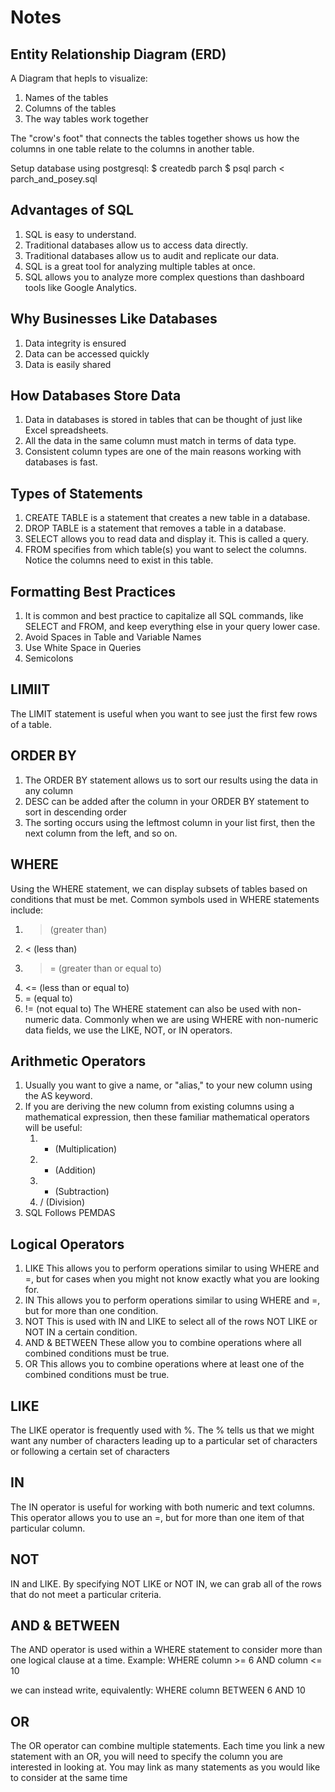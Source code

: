 # Notes
## Entity Relationship Diagram (ERD)
A Diagram that hepls to visualize:
1. Names of the tables
2. Columns of the tables
3. The way tables work together

The "crow's foot" that connects the tables together shows us how the columns in one table relate to the columns in another table.

Setup database using postgresql:
$ createdb parch
$ psql parch < parch_and_posey.sql

## Advantages of SQL
1. SQL is easy to understand.
2. Traditional databases allow us to access data directly.
3. Traditional databases allow us to audit and replicate our data.
3. SQL is a great tool for analyzing multiple tables at once.
4. SQL allows you to analyze more complex questions than dashboard tools like Google Analytics.

## Why Businesses Like Databases
1. Data integrity is ensured 
2. Data can be accessed quickly 
3. Data is easily shared

## How Databases Store Data
1. Data in databases is stored in tables that can be thought of just like Excel spreadsheets.
2. All the data in the same column must match in terms of data type.
3. Consistent column types are one of the main reasons working with databases is fast.

## Types of Statements
1. CREATE TABLE is a statement that creates a new table in a database.
2. DROP TABLE is a statement that removes a table in a database.
3. SELECT allows you to read data and display it. This is called a query.
4. FROM specifies from which table(s) you want to select the columns. Notice the columns need to exist in this table.

## Formatting Best Practices
1. It is common and best practice to capitalize all SQL commands, like SELECT and FROM, and keep everything else in your query lower case.
2. Avoid Spaces in Table and Variable Names
3. Use White Space in Queries
4. Semicolons

## LIMIIT
The LIMIT statement is useful when you want to see just the first few rows of a table.
## ORDER BY
1. The ORDER BY statement allows us to sort our results using the data in any column
2. DESC can be added after the column in your ORDER BY statement to sort in descending order
3. The sorting occurs using the leftmost column in your list first, then the next column from the left, and so on.
## WHERE
Using the WHERE statement, we can display subsets of tables based on conditions that must be met.
Common symbols used in WHERE statements include:
1. > (greater than)
2. < (less than)
3. >= (greater than or equal to)
4. <= (less than or equal to)
5. = (equal to)
6. != (not equal to)
The WHERE statement can also be used with non-numeric data. Commonly when we are using WHERE with non-numeric data fields, we use the LIKE, NOT, or IN operators.

## Arithmetic Operators
1. Usually you want to give a name, or "alias," to your new column using the AS keyword.
2. If you are deriving the new column from existing columns using a mathematical expression, then these familiar mathematical operators will be useful:
    1. * (Multiplication)
    2. + (Addition)
    3. - (Subtraction)
    4. / (Division)
3. SQL Follows PEMDAS

## Logical Operators
1. LIKE This allows you to perform operations similar to using WHERE and =, but for cases when you might not know exactly what you are looking for.
2. IN This allows you to perform operations similar to using WHERE and =, but for more than one condition.
3. NOT This is used with IN and LIKE to select all of the rows NOT LIKE or NOT IN a certain condition.
4. AND & BETWEEN These allow you to combine operations where all combined conditions must be true.
5. OR This allows you to combine operations where at least one of the combined conditions must be true.

## LIKE
The LIKE operator is frequently used with %. The % tells us that we might want any number of characters leading up to a particular set of characters or following a certain set of characters

## IN
The IN operator is useful for working with both numeric and text columns. This operator allows you to use an =, but for more than one item of that particular column.

## NOT
IN and LIKE. By specifying NOT LIKE or NOT IN, we can grab all of the rows that do not meet a particular criteria.

## AND & BETWEEN
The AND operator is used within a WHERE statement to consider more than one logical clause at a time.
Example:
WHERE column >= 6 AND column <= 10

we can instead write, equivalently:
WHERE column BETWEEN 6 AND 10

## OR
The OR operator can combine multiple statements. Each time you link a new statement with an OR, you will need to specify the column you are interested in looking at. You may link as many statements as you would like to consider at the same time